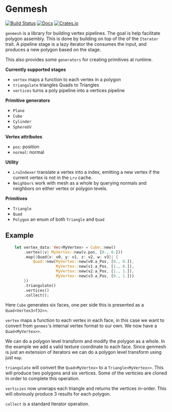 # Genmesh
[![Build Status](https://travis-ci.org/gfx-rs/genmesh.svg?branch=master)](https://travis-ci.org/gfx-rs/genmesh)
[![Docs](https://docs.rs/genmesh/badge.svg)](https://docs.rs/genmesh)
[![Crates.io](https://img.shields.io/crates/v/genmesh.svg?maxAge=2592000)](https://crates.io/crates/genmesh)

`genmesh` is a library for building vertex pipelines. The goal is help facilitate polygon assembly. This is done by building on top of the of the `Iterator` trait. A pipeline stage is a lazy iterator the consumes the input, and produces a new polygon based on the stage.

This also provides some `generators` for creating primitives at runtime.

**Currently supported stages**
 - `vertex` maps a function to each vertex in a polygon
 - `triangulate` triangles Quads to Triangles
 - `vertices` turns a poly pipeline into a vertices pipeline

**Primitive generators**
 - `Plane`
 - `Cube`
 - `Cylinder`
 - `SphereUV`

 **Vertex attributes**
 - `pos`: position
 - `normal`: normal

**Utility**
 - `LruIndexer` translate a vertex into a index, emitting a new vertex if
 the current vertex is not in the `Lru` cache.
 - `Neighbors` work with mesh as a whole by querying normals and neighbors
on either vertex or polygon levels.

**Primitives**
 - `Triangle`
 - `Quad`
 - `Polygon` an enum of both `Triangle` and `Quad`

## Example

```rust
    let vertex_data: Vec<MyVertex> = Cube::new()
        .vertex(|v| MyVertex::new(v.pos, [0., 0.]))
        .map(|Quad{x: v0, y: v1, z: v2, w: v3}| {
            Quad::new(MyVertex::new(v0.a_Pos, [0., 0.]),
                      MyVertex::new(v1.a_Pos, [1., 0.]),
                      MyVertex::new(v2.a_Pos, [1., 1.]),
                      MyVertex::new(v3.a_Pos, [0., 1.]))
        })
        .triangulate()
        .vertices()
        .collect();

```

Here `Cube` generates six faces, one per side this is presented as a `Quad<Vertex3<f32>>`.

`vertex` maps a function to each vertex in each face, in this case we want to convert from `genmes`'s internal vertex format to our own. We now have a `Quad<MyVertex>>`.

We can do a polygon level transform and modify the polygon as a whole. In the example we add a valid texture coordinate to each face. Since genmesh is just an extension of iterators we can do a polygon level transform using just `map`.

`triangulate` will convert the `Quad<MyVertex>` to a `Triangle<MyVertex>>`. This will produce two polygons and six vertices. Some of the verticies are cloned in order to complete this operation.

`verticies` now unwraps each triangle and returns the vertices in-order. This will obviously produce 3 results for each polygon.

`collect` is a standard Iterator operation.
